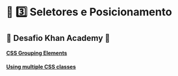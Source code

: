# :sunrise: :three: Seletores e Posicionamento

## :school: Desafio Khan Academy :school:

#### [CSS Grouping Elements](https://www.khanacademy.org/computing/computer-programming/html-css/css-layout-properties/pt/css-grouping-elements)
#### [Using multiple CSS classes](https://www.khanacademy.org/computing/computer-programming/html-css/more-css-selectors/pt/using-multiple-css-classes)